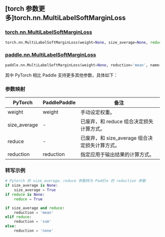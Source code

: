 ## [torch 参数更多]torch.nn.MultiLabelSoftMarginLoss

### [torch.nn.MultiLabelSoftMarginLoss](https://pytorch.org/docs/1.13/generated/torch.nn.MultiLabelSoftMarginLoss.html#torch.nn.MultiLabelSoftMarginLoss)

```python
torch.nn.MultiLabelSoftMarginLoss(weight=None, size_average=None, reduce=None, reduction='mean')
```

### [paddle.nn.MultiLabelSoftMarginLoss](https://www.paddlepaddle.org.cn/documentation/docs/zh/api/paddle/nn/MultiLabelSoftMarginLoss_cn.html)

```python
paddle.nn.MultiLabelSoftMarginLoss(weight=None, reduction='mean', name=None)
```

其中 PyTorch 相比 Paddle 支持更多其他参数，具体如下：

### 参数映射

| PyTorch      | PaddlePaddle | 备注                                           |
| ------------ | ------------ | ---------------------------------------------- |
| weight       | weight       | 手动设定权重。                                 |
| size_average | -            | 已废弃，和 reduce 组合决定损失计算方式。       |
| reduce       | -            | 已废弃，和 size_average 组合决定损失计算方式。 |
| reduction    | reduction    | 指定应用于输出结果的计算方式。                 |

### 转写示例

```python
# Pytorch 的 size_average、reduce 参数转为 Paddle 的 reduction 参数
if size_average is None:
    size_average = True
if reduce is None:
    reduce = True

if size_average and reduce:
    reduction = 'mean'
elif reduce:
    reduction = 'sum'
else:
    reduction = 'none'
```
